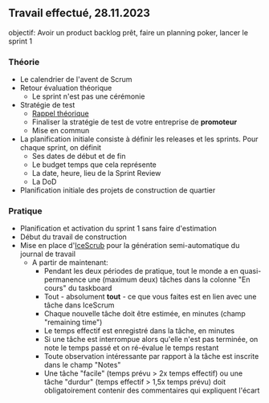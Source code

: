 ## Travail effectué, 28.11.2023

objectif: Avoir un product backlog prêt, faire un planning poker, lancer le sprint 1  
### Théorie

- Le calendrier de l'avent de Scrum
- Retour évaluation théorique
  - Le sprint n'est pas une cérémonie
- Stratégie de test
  - [Rappel théorique](../Supports/Stratégie%20de%20test.pdf)
  - Finaliser la stratégie de test de votre entreprise de **promoteur**
  - Mise en commun
- La planification initiale consiste à définir les releases et les sprints. Pour chaque sprint, on définit
  - Ses dates de début et de fin
  - Le budget temps que cela représente
  - La date, heure, lieu de la Sprint Review
  - La DoD
- Planification initiale des projets de construction de quartier

### Pratique

- Planification et activation du sprint 1 sans faire d'estimation
- Début du travail de construction
- Mise en place d'[IceScrub](https://github.com/XCarrel/IceScrub) pour la génération semi-automatique du journal de travail
  - A partir de maintenant:
    - Pendant les deux périodes de pratique, tout le monde a en quasi-permanence une (maximum deux) tâches dans la colonne "En cours" du taskboard
    - Tout - absolument **tout** - ce que vous faites est en lien avec une tâche dans IceScrum
    - Chaque nouvelle tâche doit être estimée, en minutes (champ "remaining time")
    - Le temps effectif est enregistré dans la tâche, en minutes
    - Si une tâche est interrompue alors qu'elle n'est pas terminée, on note le temps passé et on ré-évalue le temps restant
    - Toute observation intéressante par rapport à la tâche est inscrite dans le champ "Notes"
    - Une tâche "facile" (temps prévu > 2x temps effectif) ou une tâche "durdur" (temps effectif > 1,5x temps prévu) doit obligatoirement contenir des commentaires qui expliquent l'écart